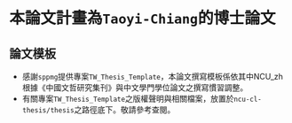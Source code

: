 # 本論文計畫為`Taoyi-Chiang`的博士論文

## 論文模板
- 感謝`sppmg`提供專案`TW_Thesis_Template`，本論文撰寫模板係依其中NCU_zh根據《中國文哲研究集刊》與中文學門學位論文之撰寫慣習調整。
- 有關專案`TW_Thesis_Template`之版權聲明與相關檔案，放置於`ncu-cl-thesis/thesis`之路徑底下。敬請參考查閱。
